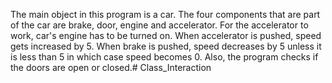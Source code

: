 The main object in this program is a car. The four components that are part of the car are brake, door, engine and accelerator. For the accelerator to work, car's engine has to be turned on. When accelerator is pushed, speed gets increased by 5. When brake is pushed, speed decreases by 5 unless it is less than 5 in which case speed becomes 0. Also, the program checks if the doors are open or closed.# Class_Interaction
